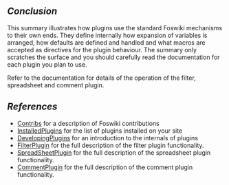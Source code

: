 ## _Conclusion_	

This summary illustrates how plugins use the standard Foswiki mechanisms to their own ends. They define internally how expansion of variables is arranged, how defaults are defined and handled and what macros are accepted as directives for the plugin behaviour. The summary only scratches the surface and you should carefully read the documentation for each plugin you plan to use.

Refer to the documentation for details of the operation of the filter, spreadsheet and comment plugin.

## _References_	

* [Contribs](https://https://[[HOST_SUBDOMAIN]]-80-[[KATACODA_HOST]].environments.katacoda.com/foswiki/System/Contribs) for a description of Foswiki contributions
* [InstalledPlugins](https://https://[[HOST_SUBDOMAIN]]-80-[[KATACODA_HOST]].environments.katacoda.com/foswiki/System/InstalledPlugins) for the list of plugins installed on your site
* [DevelopingPlugins](https://https://[[HOST_SUBDOMAIN]]-80-[[KATACODA_HOST]].environments.katacoda.com/foswiki/System/DevelopingPlugins) for an introduction to the internals of plugins
* [FilterPlugin](https://https://[[HOST_SUBDOMAIN]]-80-[[KATACODA_HOST]].environments.katacoda.com/foswiki/System/FilterPlugin) for the full description of the filter plugin functionality.
* [SpreadSheetPlugin](https://https://[[HOST_SUBDOMAIN]]-80-[[KATACODA_HOST]].environments.katacoda.com/foswiki/System/SpreadSheetPlugin) for the full description of the spreadsheet plugin functionality.
* [CommentPlugin](https://https://[[HOST_SUBDOMAIN]]-80-[[KATACODA_HOST]].environments.katacoda.com/foswiki/System/CommentPlugin) for the full description of the comment plugin functionality.